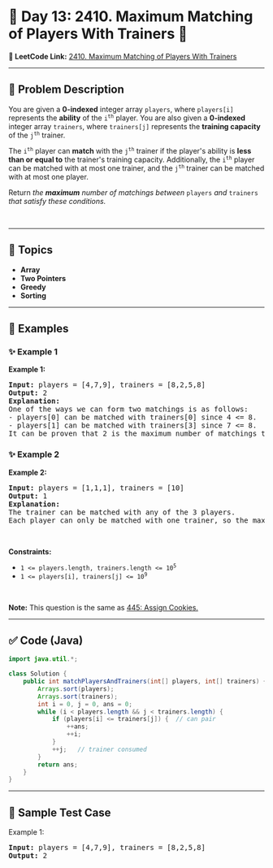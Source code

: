 # 📌 Day 13: 2410. Maximum Matching of Players With Trainers 🎯

**🔗 LeetCode Link:** [2410. Maximum Matching of Players With Trainers](https://leetcode.com/problems/maximum-matching-of-players-with-trainers/)

---

## 🧩 Problem Description

<p>You are given a <strong>0-indexed</strong> integer array <code>players</code>, where <code>players[i]</code> represents the <strong>ability</strong> of the <code>i<sup>th</sup></code> player. You are also given a <strong>0-indexed</strong> integer array <code>trainers</code>, where <code>trainers[j]</code> represents the <strong>training capacity </strong>of the <code>j<sup>th</sup></code> trainer.</p>

<p>The <code>i<sup>th</sup></code> player can <strong>match</strong> with the <code>j<sup>th</sup></code> trainer if the player&#39;s ability is <strong>less than or equal to</strong> the trainer&#39;s training capacity. Additionally, the <code>i<sup>th</sup></code> player can be matched with at most one trainer, and the <code>j<sup>th</sup></code> trainer can be matched with at most one player.</p>

<p>Return <em>the <strong>maximum</strong> number of matchings between </em><code>players</code><em> and </em><code>trainers</code><em> that satisfy these conditions.</em></p>

<p>&nbsp;</p>
<p><strong class="example">

---

## 🧠 Topics

- Array
- Two Pointers
- Greedy
- Sorting
---

## 🧩 Examples

### ✨ Example 1

Example 1:</strong></p>

<pre>
<strong>Input:</strong> players = [4,7,9], trainers = [8,2,5,8]
<strong>Output:</strong> 2
<strong>Explanation:</strong>
One of the ways we can form two matchings is as follows:
- players[0] can be matched with trainers[0] since 4 &lt;= 8.
- players[1] can be matched with trainers[3] since 7 &lt;= 8.
It can be proven that 2 is the maximum number of matchings that can be formed.
</pre>

<p><strong class="example">

### ✨ Example 2

Example 2:</strong></p>

<pre>
<strong>Input:</strong> players = [1,1,1], trainers = [10]
<strong>Output:</strong> 1
<strong>Explanation:</strong>
The trainer can be matched with any of the 3 players.
Each player can only be matched with one trainer, so the maximum answer is 1.
</pre>

<p>&nbsp;</p>
<p><strong>Constraints:</strong></p>

<ul>
	<li><code>1 &lt;= players.length, trainers.length &lt;= 10<sup>5</sup></code></li>
	<li><code>1 &lt;= players[i], trainers[j] &lt;= 10<sup>9</sup></code></li>
</ul>

<p>&nbsp;</p>
<p><strong>Note:</strong> This question is the same as <a href="https://leetcode.com/problems/assign-cookies/description/" target="_blank"> 445: Assign Cookies.</a></p>

---

## ✅ Code (Java)

```java
import java.util.*;

class Solution {
    public int matchPlayersAndTrainers(int[] players, int[] trainers) {
        Arrays.sort(players);
        Arrays.sort(trainers);
        int i = 0, j = 0, ans = 0;
        while (i < players.length && j < trainers.length) {
            if (players[i] <= trainers[j]) {  // can pair
                ++ans;
                ++i;
            }
            ++j;   // trainer consumed
        }
        return ans;
    }
}
```

---

## 🧪 Sample Test Case


Example 1:</strong></p>

<pre>
<strong>Input:</strong> players = [4,7,9], trainers = [8,2,5,8]
<strong>Output:</strong> 2
</pre>

<p><strong class="example">


